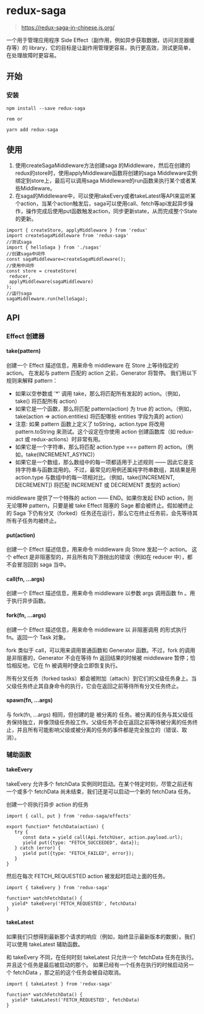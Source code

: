 # redux-saga
> https://redux-saga-in-chinese.js.org/

一个用于管理应用程序 Side Effect（副作用，例如异步获取数据，访问浏览器缓存等）的 library，它的目标是让副作用管理更容易，执行更高效，测试更简单，在处理故障时更容易。

## 开始
### 安装
```
npm install --save redux-saga

rem or

yarn add redux-saga
```
## 使用
1. 使用createSagaMiddleware方法创建saga 的Middleware，然后在创建的redux的store时，使用applyMiddleware函数将创建的saga Middleware实例绑定到store上，最后可以调用saga Middleware的run函数来执行某个或者某些Middleware。
1. 在saga的Middleware中，可以使用takeEvery或者takeLatest等API来监听某个action，当某个action触发后，saga可以使用call、fetch等api发起异步操作，操作完成后使用put函数触发action，同步更新state，从而完成整个State的更新。

```
import { createStore, applyMiddleware } from 'redux'
import createSagaMiddleware from 'redux-saga'
//测试saga
import { helloSaga } from './sagas'
//创建saga中间件
const sagaMiddleware=createSagaMiddleware();
//使用中间件
const store = createStore(
 reducer,
 applyMiddleware(sagaMiddleware)
);
//运行saga
sagaMiddleware.run(helloSaga);
```


## API
### Effect 创建器
#### take(pattern)
创建一个 Effect 描述信息，用来命令 middleware 在 Store 上等待指定的 action。 在发起与 pattern 匹配的 action 之前，Generator 将暂停。
我们用以下规则来解释 pattern：
- 如果以空参数或 '*' 调用 take，那么将匹配所有发起的 action。（例如，take() 将匹配所有 action）
- 如果它是一个函数，那么将匹配 pattern(action) 为 true 的 action。（例如，take(action => action.entities) 将匹配哪些 entities 字段为真的 action）
- 注意: 如果 pattern 函数上定义了 toString，action.type 将改用 pattern.toString 来测试。这个设定在你使用 action 创建函数库（如 redux-act 或 redux-actions）时非常有用。
- 如果它是一个字符串，那么将匹配 action.type === pattern 的 action。（例如，take(INCREMENT_ASYNC)）
- 如果它是一个数组，那么数组中的每一项都适用于上述规则 —— 因此它是支持字符串与函数混用的。不过，最常见的用例还属纯字符串数组，其结果是用 action.type 与数组中的每一项相对比。（例如，take([INCREMENT, DECREMENT]) 将匹配 INCREMENT 或 DECREMENT 类型的 action）

middleware 提供了一个特殊的 action —— END。如果你发起 END action，则无论哪种 pattern，只要是被 take Effect 阻塞的 Sage 都会被终止。假如被终止的 Saga 下仍有分叉（forked）任务还在运行，那么它在终止任务前，会先等待其所有子任务均被终止。

#### put(action)
创建一个 Effect 描述信息，用来命令 middleware 向 Store 发起一个 action。 这个 effect 是非阻塞型的，并且所有向下游抛出的错误（例如在 reducer 中），都不会冒泡回到 saga 当中。

#### call(fn, ...args)
创建一个 Effect 描述信息，用来命令 middleware 以参数 args 调用函数 fn 。用于执行异步函数。

#### fork(fn, ...args)
创建一个 Effect 描述信息，用来命令 middleware 以 非阻塞调用 的形式执行 fn。返回一个 Task 对象。

fork 类似于 call，可以用来调用普通函数和 Generator 函数。不过，fork 的调用是非阻塞的，Generator 不会在等待 fn 返回结果的时候被 middleware 暂停；恰恰相反地，它在 fn 被调用时便会立即恢复执行。

所有分叉任务（forked tasks）都会被附加（attach）到它们的父级任务身上。当父级任务终止其自身命令的执行，它会在返回之前等待所有分叉任务终止。

#### spawn(fn, ...args)
与 fork(fn, ...args) 相同，但创建的是 被分离的 任务。被分离的任务与其父级任务保持独立，并像顶级任务般工作。父级任务不会在返回之前等待被分离的任务终止，并且所有可能影响父级或被分离的任务的事件都是完全独立的（错误、取消）。




### 辅助函数
#### takeEvery
takeEvery 允许多个 fetchData 实例同时启动。在某个特定时刻，尽管之前还有一个或多个 fetchData 尚未结束，我们还是可以启动一个新的 fetchData 任务。

创建一个将执行异步 action 的任务
```
import { call, put } from 'redux-saga/effects'

export function* fetchData(action) {
   try {
      const data = yield call(Api.fetchUser, action.payload.url);
      yield put({type: "FETCH_SUCCEEDED", data});
   } catch (error) {
      yield put({type: "FETCH_FAILED", error});
   }
}
```
然后在每次 FETCH_REQUESTED action 被发起时启动上面的任务。
```
import { takeEvery } from 'redux-saga'

function* watchFetchData() {
  yield* takeEvery('FETCH_REQUESTED', fetchData)
}
```

#### takeLatest

如果我们只想得到最新那个请求的响应（例如，始终显示最新版本的数据）。我们可以使用 takeLatest 辅助函数。

和 takeEvery 不同，在任何时刻 takeLatest 只允许一个 fetchData 任务在执行。并且这个任务是最后被启动的那个。 如果已经有一个任务在执行的时候启动另一个 fetchData ，那之前的这个任务会被自动取消。
```
import { takeLatest } from 'redux-saga'

function* watchFetchData() {
  yield* takeLatest('FETCH_REQUESTED', fetchData)
}
```